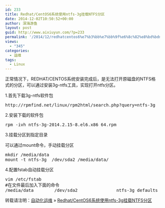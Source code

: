 ```yaml
---
id: 233
title: Redhat/CentOS6系统使用ntfs-3g挂载NTFS分区
date: 2014-12-02T10:50:52+00:00
author: 深海游鱼
layout: post
guid: http://www.aixiuyun.com/?p=233
permalink: '/2014/12/redhatcentos6%e7%b3%bb%e7%bb%9f%e6%8c%82%e8%bd%bdntfs%e5%88%86%e5%8c%ba.html'
views:
  - "345"
categories:
  - 运维
tags:
  - Linux  
---
```

正常情况下，REDHAT/CENTOS系统安装完成后，是无法打开原磁盘的NTFS格式的分区，可以通过安装3g-ntfs工具，实现打开ntfs分区。
  
1.首先下载3g-ntfs软件包

<pre class="prettyprint linenums" >http://rpmfind.net/linux/rpm2html/search.php?query=ntfs-3g
</pre>

2.安装下载的软件包

<pre class="prettyprint linenums" >rpm -ivh ntfs-3g-2014.2.15-8.el6.x86_64.rpm
</pre>

3.挂载分区到指定目录
  
可以通过mount命令，手动挂载分区

<pre class="prettyprint linenums" >mkdir /media/data
mount -t ntfs-3g  /dev/sda2 /media/data/
</pre>

4.配置fstab自动挂载分区

<pre class="prettyprint linenums" >vim /etc/fstab
#在文件最后加入下面的命令
/media/data        /dev/sda2               ntfs-3g defaults        1       1
</pre>

转载请注明：[自动化运维](http://www.wanglijie.cn) &raquo; [Redhat/CentOS6系统使用ntfs-3g挂载NTFS分区](http://www.wanglijie.cn/2014/12/redhatcentos6%e7%b3%bb%e7%bb%9f%e6%8c%82%e8%bd%bdntfs%e5%88%86%e5%8c%ba.html)